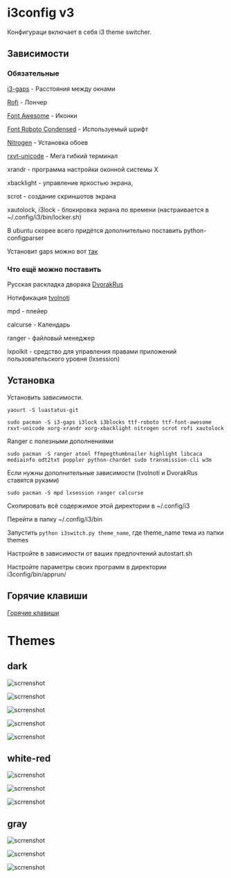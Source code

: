 # i3config v3

Конфигураци включает в себя i3 theme switcher.

## Зависимости

### Обязательные
[i3-gaps](https://aur.archlinux.org/packages/i3-gaps-git/) - Расстояния между окнами

[Rofi](https://www.archlinux.org/packages/community/x86_64/rofi/) - Лончер

[Font Awesome](https://aur.archlinux.org/packages/ttf-font-awesome/) - Иконки

[Font Roboto Condensed](https://aur.archlinux.org/packages/ttf-roboto/) - Используемый шрифт

[Nitrogen](https://www.archlinux.org/packages/extra/x86_64/nitrogen/) - Установка обоев 

[rxvt-unicode](https://wiki.archlinux.org/index.php/Rxvt-unicode_(%D0%A0%D1%83%D1%81%D1%81%D0%BA%D0%B8%D0%B9)) - Мега гибкий терминал 

xrandr - программа настройки оконной системы X

xbacklight - управление яркостью экрана,

scrot - создание скриншотов экрана

xautolock, i3lock - блокировка экрана по времени (настраивается в ~/.config/i3/bin/locker.sh)

В ubuntu скорее всего придётся дополнительно поставить python-configparser

Установит gaps можно вот [так](https://github.com/pasiegel/i3-gaps-install-ubuntu)

### Что ещё можно поставить

Русская раскладка дворака [DvorakRus](https://github.com/LightAir/DvorakRus)

Нотификация [tvolnoti](https://github.com/LightAir/tvolnoti)

mpd - плейер 

calcurse - Календарь

ranger - файловый менеджер

lxpolkit - средство для управления правами приложений пользовательского уровня (lxsession)

## Установка
Установить зависимости.

```
yaourt -S luastatus-git
```

```
sudo pacman -S i3-gaps i3lock i3blocks ttf-roboto ttf-font-awesome rxvt-unicode xorg-xrandr xorg-xbacklight nitrogen scrot rofi xautolock
```

Ranger с полезными дополнениями
```
sudo pacman -S ranger atool ffmpegthumbnailer highlight libcaca mediainfo odt2txt poppler python-chardet sudo transmission-cli w3m
```

Если нужны дополнительные зависимости (tvolnoti и DvorakRus ставятся руками)
```
sudo pacman -S mpd lxsession ranger calcurse
```

Скопировать всё содержимое этой директории в ~/.config/i3

Перейти в папку ~/.config/i3/bin

Запустить ```python i3switch.py theme_name```, где theme_name тема из папки themes

Настройте в зависимости от ваших предпочтений autostart.sh

Настройте параметры своих программ в директории i3config/bin/apprun/

## Горячие клавиши
[Горячие клавиши](hotkeys.ru.md)

# Themes
## dark
![scrrenshot](/screenshots/rofi.png)

![scrrenshot](/screenshots/hud-menu.png)

![scrrenshot](/screenshots/dark-desktop.png)

![scrrenshot](/screenshots/dark-urxvt.png)

![scrrenshot](/screenshots/dark-workspace.png)

## white-red

![scrrenshot](/screenshots/wr-desktop.png)

![scrrenshot](/screenshots/wr-urxvt.png)

![scrrenshot](/screenshots/wr-workspace.png)

## gray
![scrrenshot](/screenshots/gray-desktop.png)

![scrrenshot](/screenshots/gray-urxvt.png)

![scrrenshot](/screenshots/gray-workspace.png)
